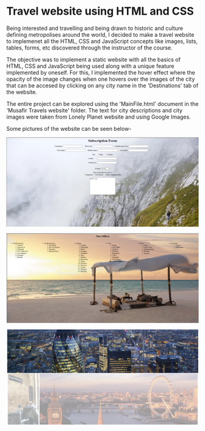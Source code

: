 # Travel website using HTML and CSS
Being interested and travelling and being drawn to historic and culture defining metropolises around the world, I decided to make a travel website to implemenet
all the HTML, CSS and JavaScript concepts like images, lists, tables, forms, etc discovered through the instructor of the course. 

The objective was to implement a static website with all the basics of HTML, CSS and JavaScript being used along with a unique feature implemented by oneself. For this, I implemented the hover effect where the 
opacity of the image changes when one hovers over the images of the city that can be accesed by clicking on any city name in the 'Destinations' tab of the website. 

The entire project can be explored using the 'MainFile.html' document in the 'Musafir Travels website' folder. The text for city descriptions and city images were taken from Lonely Planet website and using Google Images.

Some pictures of the website can be seen below-

<p align="center">
  <img src="images/form.PNG">
</p>
<p align="center">
  <img src="images/lists.PNG">
</p>
<p align="center">
  <img src="images/city.PNG">
</p>
